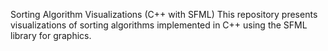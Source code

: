 Sorting Algorithm Visualizations (C++ with SFML)
This repository presents visualizations of sorting algorithms implemented in C++ using the SFML library for graphics.
